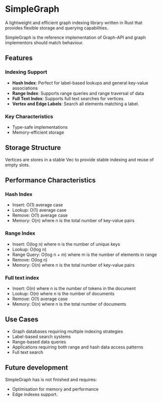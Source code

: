 # SimpleGraph

A lightweight and efficient graph indexing library written in Rust that provides flexible storage and querying
capabilities.

SimpleGraph is the reference implementation of Graph-API and graph implementors should match behaviour.

## Features

### Indexing Support

- **Hash Index**: Perfect for label-based lookups and general key-value associations
- **Range Index**: Supports range queries and range traversal of data
- **Full Text Index**: Supports full text searches for vertices
- **Vertex and Edge Labels**: Search all elements matching a label.

### Key Characteristics

- Type-safe implementations
- Memory-efficient storage

## Storage Structure

Vertices are stores in a stable Vec to provide stable indexing and reuse of empty slots.

## Performance Characteristics

### Hash Index

- Insert: O(1) average case
- Lookup: O(1) average case
- Remove: O(1) average case
- Memory: O(n) where n is the total number of key-value pairs

### Range Index

- Insert: O(log n) where n is the number of unique keys
- Lookup: O(log n)
- Range Query: O(log n + m) where m is the number of elements in range
- Remove: O(log n)
- Memory: O(n) where n is the total number of key-value pairs

### Full text index

- Insert: O(n) where n is the number of tokens in the document
- Lookup: O(n) where n is the number of documents
- Remove: O(1) average case
- Memory: O(n) where n is the total number of documents

## Use Cases

- Graph databases requiring multiple indexing strategies
- Label-based search systems
- Range-based data queries
- Applications requiring both range and hash data access patterns
- Full text search

## Future development

SimpleGraph has is not finished and requires:

* Optimisation for memory and performance
* Edge indexes support.
